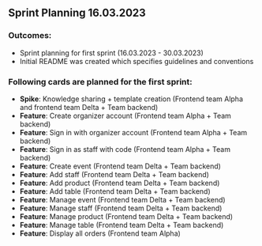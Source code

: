 ## Sprint Planning 16.03.2023

### Outcomes:

- Sprint planning for first sprint (16.03.2023 - 30.03.2023)
- Initial README was created which specifies guidelines and conventions


### Following cards are planned for the first sprint:

- **Spike**: Knowledge sharing + template creation (Frontend team Alpha and frontend team Delta + Team backend)
- **Feature**: Create organizer account (Frontend team Alpha + Team backend)
- **Feature**: Sign in with organizer account (Frontend team Alpha + Team backend)
- **Feature**: Sign in as staff with code (Frontend team Alpha + Team backend)
- **Feature**: Create event (Frontend team Delta + Team backend)
- **Feature**: Add staff (Frontend team Delta + Team backend)
- **Feature**: Add product (Frontend team Delta + Team backend)
- **Feature**: Add table (Frontend team Delta + Team backend)
- **Feature**: Manage event (Frontend team Delta + Team backend)
- **Feature**: Manage staff (Frontend team Delta + Team backend)
- **Feature**: Manage product (Frontend team Delta + Team backend)
- **Feature**: Manage table (Frontend team Delta + Team backend)
- **Feature**: Display all orders (Frontend team Alpha)
